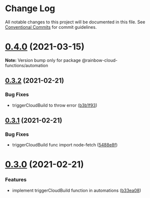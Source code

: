 # Change Log

All notable changes to this project will be documented in this file.
See [Conventional Commits](https://conventionalcommits.org) for commit guidelines.

# [0.4.0](https://github.com/nexxtway/rainbow-cloud-functions/compare/v0.3.2...v0.4.0) (2021-03-15)

**Note:** Version bump only for package @rainbow-cloud-functions/automation





## [0.3.2](https://github.com/nexxtway/rainbow-cloud-functions/compare/v0.3.1...v0.3.2) (2021-02-21)


### Bug Fixes

* triggerCloudBuild to throw error ([b3b1f93](https://github.com/nexxtway/rainbow-cloud-functions/commit/b3b1f93c81fb2f6437527b76235d4a9f17563475))





## [0.3.1](https://github.com/nexxtway/rainbow-cloud-functions/compare/v0.3.0...v0.3.1) (2021-02-21)


### Bug Fixes

* triggerCloudBuild func import node-fetch ([5488e8f](https://github.com/nexxtway/rainbow-cloud-functions/commit/5488e8f3a4e6912c3b7cbf058c405057a371b278))





# [0.3.0](https://github.com/nexxtway/rainbow-cloud-functions/compare/v0.2.1...v0.3.0) (2021-02-21)


### Features

* implement triggerCloudBuild function in automations ([b33ea08](https://github.com/nexxtway/rainbow-cloud-functions/commit/b33ea081c2f9c39b564e8c55aad753289ed90192))
